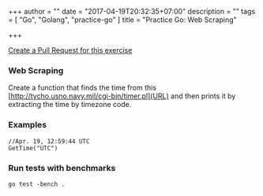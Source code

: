 +++
author = ""
date = "2017-04-19T20:32:35+07:00"
description = ""
tags = [ "Go", "Golang", "practice-go" ]
title = "Practice Go: Web Scraping"

+++

[Create a Pull Request for this exercise](https://github.com/plutov/practice-go/tree/master/webscraping)

### Web Scraping

Create a function that finds the time from this [http://tycho.usno.navy.mil/cgi-bin/timer.pl](URL) and then prints it by extracting the time by timezone code.

### Examples

```
//Apr. 19, 12:59:44 UTC
GetTime("UTC")
```

### Run tests with benchmarks

```
go test -bench .
```
